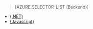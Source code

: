 
> [AZURE.SELECTOR-LIST (Backend)]
- [(.NET)](/documentation/articles/mobile-services-dotnet-backend-schedule-recurring-tasks)
- [(Javascript)](/documentation/articles/mobile-services-schedule-recurring-tasks)

